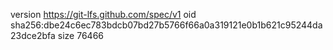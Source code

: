 version https://git-lfs.github.com/spec/v1
oid sha256:dbe24c6ec783bdcb07bd27b5766f66a0a319121e0b1b621c95244da23dce2bfa
size 76466
